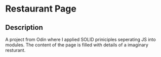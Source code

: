 # Restaurant Page

## Description

A project from Odin where I applied SOLID priniciples seperating JS into modules. The content of the page is filled with details of a imaginary resturant.

